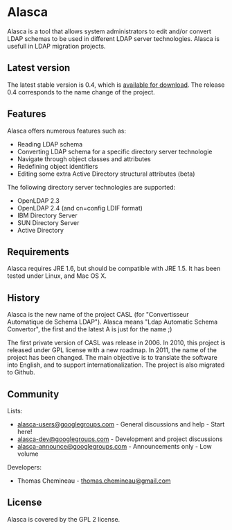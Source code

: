 
Alasca
======

Alasca is a tool that allows system administrators to edit and/or convert LDAP
schemas to be used in different LDAP server technologies. Alasca is usefull in
LDAP migration projects.

Latest version
--------------

The latest stable version is 0.4, which is [available for download](https://github.com/alasca/alasca/downloads "Download Alasca").
The release 0.4 corresponds to the name change of the project.

Features
--------

Alasca offers numerous features such as:

* Reading LDAP schema
* Converting LDAP schema for a specific directory server technologie
* Navigate through object classes and attributes
* Redefining object identifiers
* Editing some extra Active Directory structural attributes (beta)

The following directory server technologies are supported:

* OpenLDAP 2.3
* OpenLDAP 2.4 (and cn=config LDIF format)
* IBM Directory Server
* SUN Directory Server
* Active Directory

Requirements
------------

Alasca requires JRE 1.6, but should be compatible with JRE 1.5. It has been
tested under Linux, and Mac OS X.

History
-------

Alasca is the new name of the project CASL (for "Convertisseur Automatique de
Schema LDAP"). Alasca means "Ldap Automatic Schema Convertor", the first and
the latest A is just for the name ;)

The first private version of CASL was release in 2006. In 2010, this project is
released under GPL license with a new roadmap. In 2011, the name of the project
has been changed. The main objective is to translate the software into English,
and to support internationalization. The project is also migrated to Github.

Community
---------

Lists:

* alasca-users@googlegroups.com - General discussions and help - Start here!
* alasca-dev@googlegroups.com - Development and project discussions
* alasca-announce@googlegroups.com - Announcements only - Low volume

Developers:

* Thomas Chemineau - thomas.chemineau@gmail.com

License
-------

Alasca is covered by the GPL 2 license.

